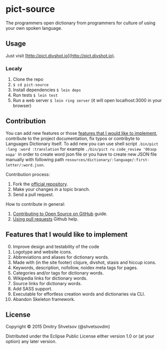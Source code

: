 # pict-source

The programmers open dictionary from programmers for culture of using your own spoken language.

## Usage

Just visit [http://pict.divshot.io](http://pict.divshot.io).

### Localy

1. Clone the repo
2. `$ cd pict-source`
3. Install dependencies `$ lein deps`
4. Run tests `$ lein test`
5. Run a web server `$ lein ring server` (it will open localhost:3000 in your browser)

## Contribution

You can add new features or those [features that I would like to implement](https://github.com/shvetsovdm/pict-source#license),
contribute to the project documentation, fix typos or contribyte to Languages Dictionary itself.
To add new you can use shell script `.bin/pict :lang :word :translation` for example `./bin/pict ru code_review 'Обзор кода'` in order to create word json file
or you have to create new JSON file manually with following path `resources/dictionary/:language/:first-letter/:word.json`.

Contribution process:

1. Fork the [official repository](https://github.com/shvetsovdm/pict-source).
2. Make your changes in a topic branch.
3. Send a pull request.

How to contribute in general:

1. [Contributing to Open Source on GitHub](https://guides.github.com/activities/contributing-to-open-source/) guide.
2. [Using pull requests](https://help.github.com/articles/using-pull-requests/) Github help.

## Features that I would like to implement

0. Improve design and testability of the code
1. Logotype and website icons.
2. Abbreviations and aliases for dictionary words.
3. Made with (in the site footer) clojure, divshot, stasis and hiccup icons.
4. Keywords, description, nofollow, noidex meta tags for pages.
5. Categories and/or tags for dictionary words.
6. Wikipedia links for dictionary words.
7. Source links for dictionary words.
8. Add SASS support.
9. Executable for effortless creation words and dictionaries via CLI.
10. Abandon Skeleton framework.

## License

Copyright © 2015 Dmitry Shvetsov (@shvetsovdm)

Distributed under the Eclipse Public License either version 1.0 or (at your option) any later version.
